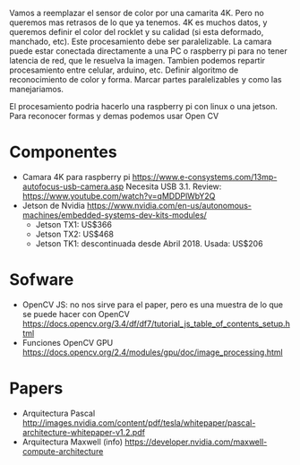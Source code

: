 Vamos a reemplazar el sensor de color por una camarita 4K. Pero no queremos mas retrasos de lo que ya tenemos.
4K es muchos datos, y queremos definir el color del rocklet y su calidad (si esta deformado, manchado, etc). Este procesamiento debe ser paralelizable.
La camara puede estar conectada directamente a una PC o raspberry pi para no tener latencia de red, que le resuelva la imagen. Tambien podemos repartir procesamiento entre celular, arduino, etc.
Definir algoritmo de reconocimiento de color y forma. Marcar partes paralelizables y como las manejariamos.

El procesamiento podria hacerlo una raspberry pi con linux o una jetson.
Para reconocer formas y demas podemos usar Open CV

# Componentes
- Camara 4K para raspberry pi https://www.e-consystems.com/13mp-autofocus-usb-camera.asp
Necesita USB 3.1. Review: https://www.youtube.com/watch?v=qMDDPlWbY2Q
- Jetson de Nvidia https://www.nvidia.com/en-us/autonomous-machines/embedded-systems-dev-kits-modules/
  - Jetson TX1: US$366
  - Jetson TX2: US$468
  - Jetson TK1: descontinuada desde Abril 2018. Usada: US$206

# Sofware
- OpenCV JS: no nos sirve para el paper, pero es una muestra de lo que se puede hacer con OpenCV https://docs.opencv.org/3.4/df/df7/tutorial_js_table_of_contents_setup.html
- Funciones OpenCV GPU https://docs.opencv.org/2.4/modules/gpu/doc/image_processing.html

# Papers
- Arquitectura Pascal http://images.nvidia.com/content/pdf/tesla/whitepaper/pascal-architecture-whitepaper-v1.2.pdf
- Arquitectura Maxwell (info) https://developer.nvidia.com/maxwell-compute-architecture

